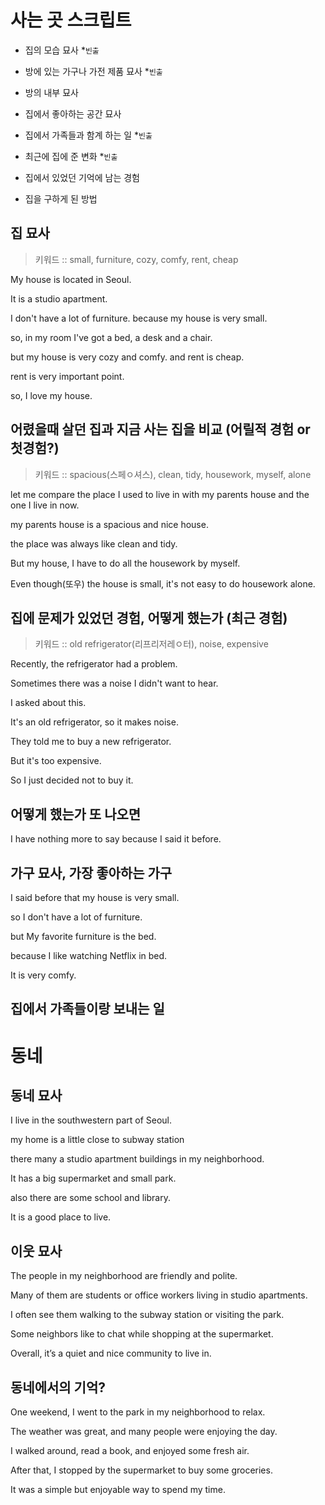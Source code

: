 # 사는 곳 스크립트

- 집의 모습 묘사 \*`빈출`
- 방에 있는 가구나 가전 제품 묘사 \*`빈출`
- 방의 내부 묘사

- 집에서 좋아하는 공간 묘사

- 집에서 가족들과 함계 하는 일 \*`빈출`

- 최근에 집에 준 변화 \*`빈출`
- 집에서 있었던 기억에 남는 경험

- 집을 구하게 된 방법

## 집 묘사

> 키워드 :: small, furniture, cozy, comfy, rent, cheap


My house is located in Seoul.

It is a studio apartment.

I don't have a lot of furniture.
because my house is very small.

so, in my room I've got a bed, a desk and a chair.

but my house is very cozy and comfy. and rent is cheap.

rent is very important point.

so, I love my house.


## 어렸을때 살던 집과 지금 사는 집을 비교 (어릴적 경험 or 첫경험?)

> 키워드 :: spacious(스페ㅇ셔스), clean, tidy, housework, myself, alone


let me compare the place I used to live in with my parents house and the one I live in now.

my parents house is a spacious and nice house.

the place was always like clean and tidy.

But my house, I have to do all the housework by myself.

Even though(또우) the house is small, it's not easy to do housework alone.



## 집에 문제가 있었던 경험, 어떻게 했는가 (최근 경험)

> 키워드 :: old refrigerator(리프리저레ㅇ터), noise, expensive


Recently, the refrigerator had a problem.

Sometimes there was a noise I didn't want to hear.

I asked about this.

It's an old refrigerator, so it makes noise.

They told me to buy a new refrigerator.

But it's too expensive.

So I just decided not to buy it.

<!-- I live with noise. -->

## 어떻게 했는가 또 나오면

I have nothing more to say because I said it before.

## 가구 묘사, 가장 좋아하는 가구

I said before that my house is very small.

so I don't have a lot of furniture.

but My favorite furniture is the bed.

because I like watching Netflix in bed.

It is very comfy.



## 집에서 가족들이랑 보내는 일



# 동네

## 동네 묘사

I live in the southwestern part of Seoul.

my home is a little close to subway station

there many a studio apartment buildings in my neighborhood.

It has a big supermarket and small park.

also there are some school and library.

It is a good place to live.

## 이웃 묘사


The people in my neighborhood are friendly and polite.

Many of them are students or office workers living in studio apartments.

I often see them walking to the subway station or visiting the park.

Some neighbors like to chat while shopping at the supermarket.

Overall, it’s a quiet and nice community to live in.


## 동네에서의 기억?

One weekend, I went to the park in my neighborhood to relax.

The weather was great, and many people were enjoying the day.

I walked around, read a book, and enjoyed some fresh air.

After that, I stopped by the supermarket to buy some groceries.

It was a simple but enjoyable way to spend my time.

